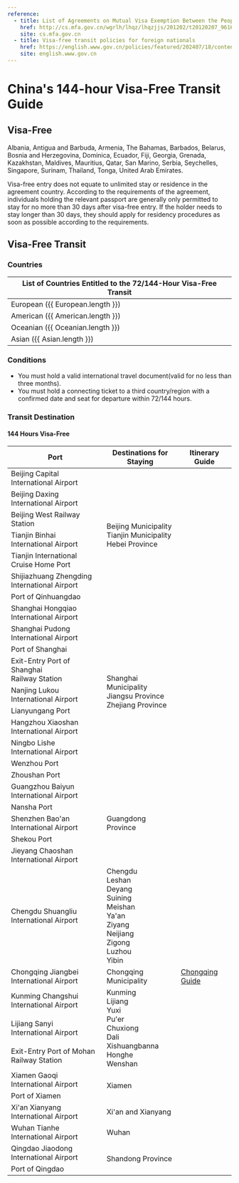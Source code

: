 ```yaml
---
reference:
  - title: List of Agreements on Mutual Visa Exemption Between the People’s Republic of China and Foreign Countries
    href: http://cs.mfa.gov.cn/wgrlh/lhqz/lhqzjjs/201202/t20120207_961630.shtml
    site: cs.mfa.gov.cn
  - title: Visa-free transit policies for foreign nationals
    href: https://english.www.gov.cn/policies/featured/202407/18/content_WS6687f148c6d0868f4e8e8eaf.html
    site: english.www.gov.cn
---
```


# China's 144-hour Visa-Free Transit Guide

## Visa-Free

Albania, Antigua and Barbuda, Armenia, The Bahamas, Barbados, Belarus, Bosnia and Herzegovina, Dominica, Ecuador, Fiji, Georgia, Grenada, Kazakhstan, Maldives, Mauritius, Qatar, San Marino, Serbia, Seychelles, Singapore, Surinam, Thailand, Tonga, United Arab Emirates.

Visa-free entry does not equate to unlimited stay or residence in the agreement country. According to the requirements of the agreement, individuals holding the relevant passport are generally only permitted to stay for no more than 30 days after visa-free entry. If the holder needs to stay longer than 30 days, they should apply for residency procedures as soon as possible according to the requirements.

## Visa-Free Transit

### Countries

<script setup>
import { ref, computed } from 'vue'
import { visaFreeCountries } from './visa';

const European = computed(() => visaFreeCountries.filter(country => country.continent === 'European'));
const American = computed(() => visaFreeCountries.filter(country => country.continent === 'American'));
const Oceanian = computed(() => visaFreeCountries.filter(country => country.continent === 'Oceanian'));
const Asian = computed(() => visaFreeCountries.filter(country => country.continent === 'Asian'));
</script>

<table>
  <thead>
    <tr>
      <th colspan="2">List of Countries Entitled to the 72/144-Hour Visa-Free Transit</th>
    </tr>
  </thead>
  <tbody>
    <tr>
      <td>European ({{ European.length }})</td>
      <td><template v-for="(country, i) in European">{{ country.name }}{{ i !== European.length - 1 ? ', ' : '' }}</template></td>
    </tr>
    <tr>
      <td>American ({{ American.length }})</td>
      <td><template v-for="(country, i) in American">{{ country.name }}{{ i !== American.length - 1 ? ', ' : '' }}</template></td>
    </tr>
    <tr>
      <td>Oceanian ({{ Oceanian.length }})</td>
      <td><template v-for="(country, i) in Oceanian">{{ country.name }}{{ i !== Oceanian.length - 1 ? ', ' : '' }}</template></td>
    </tr>
    <tr>
      <td>Asian ({{ Asian.length }})</td>
      <td><template v-for="(country, i) in Asian">{{ country.name }}{{ i !== Asian.length - 1 ? ', ' : '' }}</template></td>
    </tr>
  </tbody>
</table>

### Conditions

- You must hold a valid international travel document(valid for no less than three months).
- You must hold a connecting ticket to a third country/region with a confirmed date and seat for departure within 72/144 hours.

<!-- ### 72-Hour Visa-Free Transit

<table>
  <thead>
    <tr>
      <th>Port</th>
      <th>Destinations for Staying</th>
    </tr>
  </thead>
  <tbody>
    <tr>
      <td>Changsha Huanghua<br/>International Airport</td>
      <td>Hunan Province</td>
    </tr>
    <tr>
      <td>Harbin Taiping<br/>International Airport</td>
      <td>Harbin</td>
    </tr>
    <tr>
      <td>Guilin Liangjiang<br/>International Airport</td>
      <td>Guilin</td>
    </tr>
    <tr>
      <td>Beihai Port</td>
      <td>Beihai</td>
    </tr>
  </tbody>
</table> -->

### Transit Destination

#### 144 Hours Visa-Free

<table>
  <thead>
    <tr>
      <th>Port</th>
      <th>Destinations for Staying</th>
      <th>Itinerary Guide</th>
    </tr>
  </thead>
  <tbody>
    <tr>
      <td>Beijing Capital<br/>International Airport</td>
      <td rowspan="7">Beijing Municipality<br/>Tianjin Municipality<br/>Hebei Province</td>
      <td rowspan="3"><!--<a href="/beijing/visa-free/">Beijing Guide</a>--></td>
    </tr>
    <tr>
      <td>Beijing Daxing<br/>International Airport</td>
    </tr>
    <tr>
      <td>Beijing West Railway Station</td>
    </tr>
    <tr>
      <td>Tianjin Binhai<br/>International Airport</td>
      <td rowspan="2"></td>
    </tr>
    <tr>
      <td>Tianjin International Cruise Home Port</td>
    </tr>
    <tr>
      <td>Shijiazhuang Zhengding<br/>International Airport</td>
      <td rowspan="2"></td>
    </tr>
    <tr>
      <td>Port of Qinhuangdao</td>
    </tr>
    <tr>
      <td>Shanghai Hongqiao<br/>International Airport</td>
      <td rowspan="10">Shanghai Municipality<br/>Jiangsu Province<br/>Zhejiang Province</td>
      <td rowspan="4"><!--<a href="/shanghai/visa-free/">Shanghai Guide</a>--></td>
    </tr>
    <tr><td>Shanghai Pudong<br/>International Airport</td></tr>
    <tr><td>Port of Shanghai</td></tr>
    <tr><td>Exit-Entry Port of Shanghai<br/>Railway Station</td></tr>
    <tr>
      <td>Nanjing Lukou<br/>International Airport</td>
      <td><!--<a href="/nanjing/visa-free/">Nanjing Guide</a>--></td>
    </tr>
    <tr>
      <td>Lianyungang Port</td>
      <td></td>
    </tr>
    <tr>
      <td>Hangzhou Xiaoshan<br/>International Airport</td>
      <td><!--<a href="/hangzhou/visa-free/">Hangzhou Guide</a>--></td>
    </tr>
    <tr>
      <td>Ningbo Lishe<br/>International Airport</td>
      <td rowspan="3"></td>
    </tr>
    <tr><td>Wenzhou Port</td></tr>
    <tr><td>Zhoushan Port</td></tr>
    <tr>
      <td>Guangzhou Baiyun<br/>International Airport</td>
      <td rowspan="5">Guangdong Province</td>
      <td rowspan="2"><!--<a href="/guangzhou/visa-free/">Guangzhou Guide</a>--></td>
    </tr>
    <tr><td>Nansha Port</td></tr>
    <tr>
      <td>Shenzhen Bao'an<br/>International Airport</td>
      <td rowspan="2"><!--<a href="/shenzhen/visa-free/">Shenzhen Guide</a>--></td>
    </tr>
    <tr><td>Shekou Port</td></tr>
    <tr>
      <td>Jieyang Chaoshan<br/>International Airport</td>
      <td></td>
    </tr>
    <tr>
      <td>Chengdu Shuangliu<br/>International Airport</td>
      <td>Chengdu<br/>Leshan<br/>Deyang<br/>Suining<br/>Meishan<br/>Ya'an<br/>Ziyang<br/>Neijiang<br/>Zigong<br/>Luzhou<br/>Yibin</td>
      <td><!--<a href="/chengdu/visa-free/">Chengdu Guide</a>--></td>
    </tr>
    <tr>
      <td>Chongqing Jiangbei<br/>International Airport</td>
      <td>Chongqing Municipality</td>
      <td><a href="/chongqing/visa-free">Chongqing Guide</a></td>
    </tr>
    <tr>
      <td>Kunming Changshui<br/>International Airport</td>
      <td rowspan="3">Kunming<br/>Lijiang<br/>Yuxi<br/>Pu'er<br/>Chuxiong<br/>Dali<br/>Xishuangbanna<br/>Honghe<br/>Wenshan</td>
      <td><!--<a href="/kunming/visa-free/">Kunming Guide</a>--></td>
    </tr>
    <tr>
      <td>Lijiang Sanyi<br/>International Airport</td>
      <td><!--<a href="/lijiang/visa-free/">Lijiang Guide</a>--></td>
    </tr>
    <tr>
      <td>Exit-Entry Port of Mohan Railway Station</td>
      <td><!--<a href="/xishuangbanna/visa-free/">Xishuangbanna Guide</a>--></td>
    </tr>
    <tr>
      <td>Xiamen Gaoqi<br/>International Airport</td>
      <td rowspan="2">Xiamen</td>
      <td rowspan="2"><!--<a href="/xiamen/visa-free/">Xiamen Guide</a>--></td>
    </tr>
    <tr><td>Port of Xiamen</td></tr>
    <tr>
      <td>Xi'an Xianyang<br/>International Airport</td>
      <td>Xi'an and Xianyang</td>
      <td><!--<a href="/xian/visa-free/">Xi'an Guide</a>--></td>
    </tr>
    <tr>
      <td>Wuhan Tianhe<br/>International Airport</td>
      <td>Wuhan</td>
      <td><!--<a href="/wuhan/visa-free/">Wuhan Guide</a>--></td>
    </tr>
    <tr>
      <td>Qingdao Jiaodong<br/>International Airport</td>
      <td rowspan="2">Shandong Province</td>
      <td rowspan="2"><!--<a href="/qingdao/visa-free/">Qingdao Guide</a>--></td>
    </tr>
    <tr><td>Port of Qingdao</td></tr>
  </tbody>
</table>

